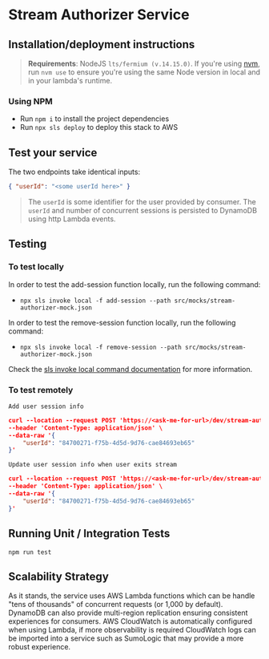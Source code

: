 # Stream Authorizer Service

## Installation/deployment instructions


> **Requirements**: NodeJS `lts/fermium (v.14.15.0)`. If you're using [nvm](https://github.com/nvm-sh/nvm), run `nvm use` to ensure you're using the same Node version in local and in your lambda's runtime.

### Using NPM

-   Run `npm i` to install the project dependencies
-   Run `npx sls deploy` to deploy this stack to AWS

## Test your service

The two endpoints take identical inputs:

```json
{ "userId": "<some userId here>" }
```

>The `userId` is some identifier for the user provided by consumer. The `userId` and number of concurrent sessions is persisted to DynamoDB using http Lambda events.

## Testing

### To test locally

In order to test the add-session function locally, run the following command:

-   `npx sls invoke local -f add-session --path src/mocks/stream-authorizer-mock.json`

In order to test the remove-session function locally, run the following command:

-   `npx sls invoke local -f remove-session --path src/mocks/stream-authorizer-mock.json`

Check the [sls invoke local command documentation](https://www.serverless.com/framework/docs/providers/aws/cli-reference/invoke-local/) for more information.

### To test remotely

`Add user session info`

```json
curl --location --request POST 'https://<ask-me-for-url>/dev/stream-authorizer/add' \
--header 'Content-Type: application/json' \
--data-raw '{
    "userId": "84700271-f75b-4d5d-9d76-cae84693eb65"
}'
```

`Update user session info when user exits stream`

```json
curl --location --request POST 'https://<ask-me-for-url>/dev/stream-authorizer/remove' \
--header 'Content-Type: application/json' \
--data-raw '{
    "userId": "84700271-f75b-4d5d-9d76-cae84693eb65"
}'
```

## Running Unit / Integration Tests

`npm run test`

## Scalability Strategy

As it stands, the service uses AWS Lambda functions which can be handle "tens of thousands" of concurrent requests (or 1,000 by default). DynamoDB can also provide multi-region replication ensuring consistent experiences for consumers. AWS CloudWatch is automatically configured when using Lambda, if more observability is required CloudWatch logs can be imported into a service such as SumoLogic that may provide a more robust experience.

